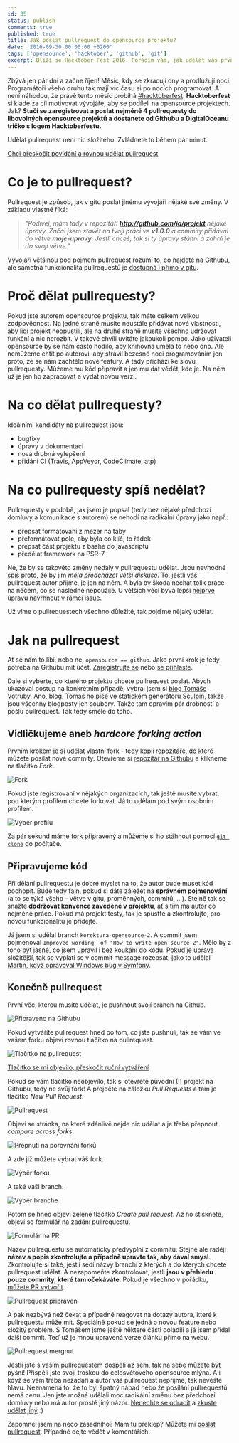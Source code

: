 ```yaml
---
id: 35
status: publish
comments: true
published: true
title: Jak poslat pullrequest do opensource projektu? 
date: '2016-09-30 00:00:00 +0200'
tags: ['opensource', 'hacktober', 'github', 'git']
excerpt: Blíží se Hacktober Fest 2016. Poradím vám, jak udělat váš první pullrequest.  
---
```


Zbývá jen pár dní a začne říjen! Měsíc, kdy se zkracují dny a prodlužují noci. Programátoři všeho druhu tak mají víc času si po nocích programovat. A není náhodou, že právě tento měsíc probíhá [#hacktoberfest](https://github.com/blog/2260-hacktoberfest-is-back). **Hacktoberfest** si klade za cíl motivovat vývojáře, aby se podíleli na opensource projektech. Jak? **Stačí se zaregistrovat a poslat nejméně 4 pullrequesty do libovolných opensource projektů a dostanete od Githubu a DigitalOceanu tričko s logem Hacktoberfestu.** 
   
Udělat pullrequest není nic složitého. Zvládnete to během pár minut.  

<a href="#jak-na-to" class="btn">Chci přeskočit povídání a rovnou udělat pullrequest</a> 

# Co je to pullrequest?

Pullrequest je způsob, jak v gitu poslat jinému vývojáři nějaké své změny. V základu vlastně říká: 

> *"Podívej, mám tady v repozitáři **http://github.com/ja/projekt** nějaké úpravy. Začal jsem stavět na tvojí práci ve **v1.0.0** a commity přidával do větve **moje-upravy**. Jestli chceš, tak si ty úpravy stáhni a zahrň je do svojí větve."*

Vývojáři většinou pod pojmem pullrequest rozumí [to, co najdete na Githubu](https://github.com/symfony/symfony/pull/20061), ale samotná funkcionalita pullrequestů je [dostupná i přímo v gitu](https://git-scm.com/docs/git-request-pull). 
 
# Proč dělat pullrequesty? 

Pokud jste autorem opensource projektu, tak máte celkem velkou zodpovědnost. Na jedné straně musíte neustále přidávat nové vlastnosti, aby lidi projekt neopustili, ale na druhé straně musíte všechno udržovat funkční a nic nerozbít. V takové chvíli uvítáte jakoukoli pomoc. Jako uživateli opensource by se nám často hodilo, aby knihovna uměla to nebo ono. Ale nemůžeme chtít po autorovi, aby strávil bezesné noci programováním jen proto, že se nám zachtělo nové featury. A tady přichází ke slovu pullrequesty. Můžeme mu kód připravit a jen mu dát vědět, kde je. Na něm už je jen ho zapracovat a vydat novou verzi. 

# Na co dělat pullrequesty?

Ideálními kandidáty na pullrequest jsou:

* bugfixy
* úpravy v dokumentaci
* nová drobná vylepšení
* přidání CI (Travis, AppVeyor, CodeClimate, atp)

# Na co pullrequesty spíš nedělat? 

Pullrequesty v podobě, jak jsem je popsal (tedy bez nějaké předchozí domluvy a komunikace s autorem) se nehodí na radikální úpravy jako např.:

* přepsat formátování z mezer na taby
* přeformátovat pole, aby byla co klíč, to řádek
* přepsat část projektu z bashe do javascriptu
* předělat framework na PSR-7

Ne, že by se takovéto změny nedaly v pullrequestu udělat. Jsou nevhodné spíš proto, že by jim *měla předcházet větší diskuse*. To, jestli váš pullrequest autor přijme, je jen na něm. A byla by škoda nechat tolik práce na něčem, co se následně nepoužije. U větších věcí bývá lepší [nejprve úpravu navrhnout v rámci issue](https://github.com/sensiolabs/SensioDistributionBundle/issues/223). 

Už víme o pullrequestech všechno důležité, tak pojďme nějaký udělat. 
 
# <a name="jak-na-to"></a>Jak na pullrequest

Ať se nám to líbí, nebo ne, `opensource == github`. Jako první krok je tedy potřeba na Githubu mít účet. [Zaregistrujte se](https://github.com/join?source=header-home) nebo [se přihlaste](https://github.com/login). 
 
Dále si vyberte, do kterého projektu chcete pullrequest poslat. Abych ukazoval postup na konkrétním případě, vybral jsem si [blog Tomáše Votruby](http://www.tomasvotruba.cz/blog/). Ano, blog. Tomáš ho píše ve statickém generátoru [Sculpin](https://sculpin.io/), takže jsou všechny blogposty jen soubory. Takže tam opravím pár drobností a pošlu pullrequest. Tak tedy směle do toho. 

## Vidličkujeme aneb *hardcore forking action*

Prvním krokem je si udělat vlastní fork - tedy kopii repozitáře, do které můžete posílat nové commity. Otevřeme si [repozitář na Githubu](https://github.com/TomasVotruba/tomasvotruba.cz) a klikneme na tlačítko *Fork*. 
 
 ![Fork](/images/posts/hacktober/1-fork.png)

Pokud jste registrovaní v nějakých organizacích, tak ještě musíte vybrat, pod kterým profilem chcete forkovat. Já to udělám pod svým osobním profilem. 

![Výběr profilu](/images/posts/hacktober/2-profile-selection.png)

Za pár sekund máme fork připravený a můžeme si ho stáhnout pomocí [`git clone`](https://git-scm.com/book/cs/v1/Z%C3%A1klady-pr%C3%A1ce-se-syst%C3%A9mem-Git-Pr%C3%A1ce-se-vzd%C3%A1len%C3%BDmi-repozit%C3%A1%C5%99i) do počítače. 

## Připravujeme kód

Při dělání pullrequestu je dobré myslet na to, že autor bude muset kód pochopit. Bude tedy fajn, pokud si dáte záležet na **správném pojmenování** (a to se týká všeho - větve v gitu, proměnných, commitů, ...). Stejně tak se snažte **dodržovat konvence zavedené v projektu**, ať s tím má autor co nejméně práce. Pokud má projekt testy, tak je spusťte a zkontrolujte, pro novou funkcionalitu je přidejte.
  
Já jsem si udělal branch `korektura-opensource-2`. A commit jsem pojmenoval `Improved wording  of "How to write open-source 2"`. Mělo by z toho být jasné, co jsem upravil i bez koukání do kódu. Pokud je úprava složitější, tak se vyplatí se v commit message rozepsat, jako to udělal [Martin, když opravoval Windows bug v Symfony](https://github.com/sensiolabs/SensioDistributionBundle/pull/244/commits/4118cbbb5be29772d0fe828be1ad3520080ee67f).

## Konečně pullrequest

První věc, kterou musíte udělat, je pushnout svojí branch na Github. 

![Připraveno na Githubu](/images/posts/hacktober/4-commit-ready.png)

Pokud vytváříte pullrequest hned po tom, co jste pushnuli, tak se vám ve vašem forku objeví rovnou tlačítko na pullrequest. 

![Tlačítko na pullrequest](/images/posts/hacktober/8-pr-step1.png)

<a href="#pr-ready" class="btn">Tlačítko se mi objevilo, přeskočit ruční vytváření</a>

Pokud se vám tlačítko neobjevilo, tak si otevřete původní (!) projekt na Githubu, tedy ne svůj fork! A přejděte na záložku *Pull Requests* a tam je tlačítko *New Pull Request*. 
 
![Pullrequest](/images/posts/hacktober/5-pr-step1.png) 

Objeví se stránka, na které zdánlivě nejde nic udělat a je třeba přepnout *compare across forks*. 

![Přepnutí na porovnání forků](/images/posts/hacktober/6-pr-step2.png)

A zde již můžete vybrat váš fork. 

![Výběr forku](/images/posts/hacktober/7-pr-step3.png)

A také vaši branch. 

![Výběr branche](/images/posts/hacktober/9-pr-step4.png)

Potom se hned objeví zelené tlačítko *Create pull request*. Až ho stisknete, objeví se formulář na zadání pullrequestu. 
 
![Formulár na PR](/images/posts/hacktober/11-pr-step5.png)

<a name="pr-ready"></a>Název pullrequestu se automaticky předvyplní z commitu. Stejně ale raději **název a popis zkontrolujte a případně upravte tak, aby dával smysl**.  Zkontrolujte si také, jestli sedí názvy branchí z kterých a do kterých chcete pullrequest udělat. A nezapomeňte zkontrolovat, jestli **jsou v přehledu pouze commity, které tam očekáváte**. Pokud je všechno v pořádku, [můžete PR vytvořit](https://github.com/TomasVotruba/tomasvotruba.cz/pull/29). 
 
![Pullrequest připraven](/images/posts/hacktober/12-pr-step6.png)

A pak nezbývá než čekat a případně reagovat na dotazy autora, které k pullrequestu může mít. Speciálně pokud se jedná o novou feature nebo složitý problém. S Tomášem jsme ještě některé části doladili a já jsem přidal další commit. Teď už je mnou upravená verze článku přímo na webu. 

![Pullrequest mergnut](/images/posts/hacktober/13-pr-finished.png)

Jestli jste s vaším pullrequestem dospěli až sem, tak na sebe můžete být pyšní! Přispěli jste svoji troškou do celosvětového opensource mlýna. A i když se vám třeba nezadaří a autor váš pullrequest nepřijme, tak nevěšte hlavu. Neznamená to, že to byl špatný nápad nebo že posílání pullrequestů nemá cenu. Jen jste možná udělali moc radikální změnu bez předchozí domluvy nebo má autor prostě jiný názor. [Nenechte se odradit](https://github.com/phingofficial/phing/pull/227) a [zkuste udělat jiný](https://github.com/saltstack-formulas/mysql-formula/pull/122) :)

Zapomněl jsem na něco zásadního? Mám tu překlep? Můžete mi [poslat pullrequest](https://github.com/tomasfejfar/blog). Případně dejte vědět v komentářích.  
